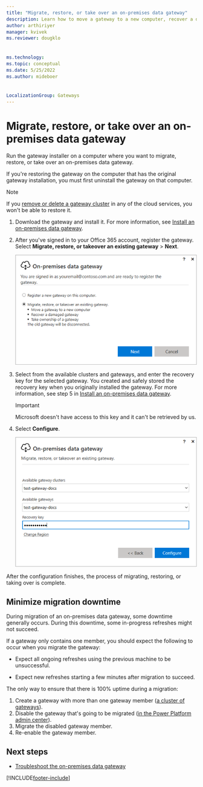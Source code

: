 ```yaml
---
title: "Migrate, restore, or take over an on-premises data gateway"
description: Learn how to move a gateway to a new computer, recover a damaged gateway, or take over ownership of a gateway.
author: arthiriyer
manager: kvivek
ms.reviewer: dougklo


ms.technology:
ms.topic: conceptual
ms.date: 5/25/2022
ms.author: mideboer


LocalizationGroup: Gateways
---
```


# Migrate, restore, or take over an on-premises data gateway

Run the gateway installer on a computer where you want to migrate, restore, or take over an on-premises data gateway.

If you're restoring the gateway on the computer that has the original gateway installation, you must first uninstall the gateway on that computer.

> [!NOTE]
> If you [remove or delete a gateway cluster](service-gateway-manage.md) in any of the cloud services, you won't be able to restore it.

1. Download the gateway and install it. For more information, see [Install an on-premises data gateway](service-gateway-install.md).

1. After you've signed in to your Office 365 account, register the gateway. Select **Migrate, restore, or takeover an existing gateway** > **Next**.

    ![Choosing to migrate, restore, or take over a gateway.](media/service-gateway-migrate/register-gateway.png)

1. Select from the available clusters and gateways, and enter the recovery key for the selected gateway. You created and safely stored the recovery key when you originally installed the gateway. For more information, see step 5 in [Install an on-premises data gateway](service-gateway-install.md).

    >[!Important]
    > Microsoft doesn't have access to this key and it can't be retrieved by us.

1. Select **Configure**.

    ![Configuring the migration, restoration, or takeover of a gateway.](media/service-gateway-migrate/migrate-restore-takeover.png)

After the configuration finishes, the process of migrating, restoring, or taking over is complete.

## Minimize migration downtime

During migration of an on-premises data gateway, some downtime generally occurs. During this downtime, some in-progress refreshes might not succeed.

If a gateway only contains one member, you should expect the following to occur when you migrate the gateway:

* Expect all ongoing refreshes using the previous machine to be unsuccessful.

* Expect new refreshes starting a few minutes after migration to succeed.

The only way to ensure that there is 100% uptime during a migration:

1. Create a gateway with more than one gateway member ([a cluster of gateways](service-gateway-high-availability-clusters.md)).
2. Disable the gateway that's going to be migrated ([in the Power Platform admin center](/power-platform/admin/onpremises-data-gateway-management#details)).
3. Migrate the disabled gateway member.
4. Re-enable the gateway member.

## Next steps

* [Troubleshoot the on-premises data gateway](service-gateway-tshoot.md)

[!INCLUDE[footer-include](../includes/footer-banner.md)]
